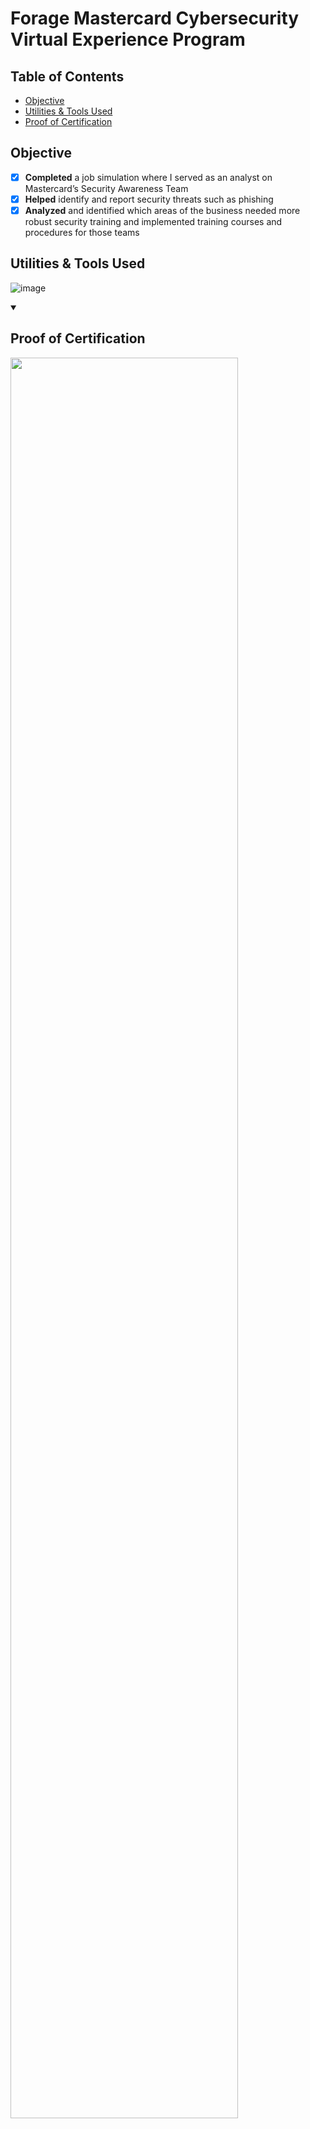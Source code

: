 # Forage Mastercard Cybersecurity Virtual Experience Program
<!----------------------------------------------------------------------------------------------------------------------------------------------------------------------------->
## Table of Contents
- [Objective](#objective)
- [Utilities & Tools Used](#utilities--tools-used)
- [Proof of Certification](#proof-of-certification)

<!----------------------------------------------------------------------------------------------------------------------------------------------------------------------------->
## Objective

- [x] **Completed** a job simulation where I served as an analyst on Mastercard’s Security Awareness Team 
- [x] **Helped** identify and report security threats such as phishing 
- [x] **Analyzed** and identified which areas of the business needed more robust security training and implemented training courses and procedures for those teams

<!----------------------------------------------------------------------------------------------------------------------------------------------------------------------------->
## Utilities & Tools Used
![image](https://img.shields.io/badge/Microsoft_PowerPoint-B7472A?style=for-the-badge&logo=microsoft-powerpoint&logoColor=white)

<!----------------------------------------------------------------------------------------------------------------------------------------------------------------------------->
<details open>
<summary> 
  
## Proof of Certification
</summary>

<img src="https://i.imgur.com/dDA0jUF.png" style="height: 85%; width: 85%;">

</details>
<!----------------------------------------------------------------------------------------------------------------------------------------------------------------------------->

<!--
Use ` for code

For badges
https://github.com/alexandresanlim/Badges4-README.md-Profile?tab=readme-ov-file#-ide-

Image holder
<img src="https://github.com/user-attachments/assets/3cc9cc2f-8c98-43d6-8922-eab02499c3e8" style="height: 55%; width: 55%;">

Insert website to text
[Tenable Nessus](https://www.tenable.com/products/nessus)

For TOC
## Table of Contents
- [What are Macros?](#macros-in-a-nutshell)
- [Instructions](#instructions)
- [List of Macros]()
  - [Cornugon Smash](#cornugon-smash)
  - [Healing Spell & Potion Tracker](#healing-spell-and-potion-tracker)
  - [Sneak Attack](#sneak-attack)
  - [Targeted Token Info](#targeted-token-info)

-->
